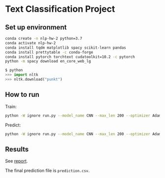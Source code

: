 # Text Classification Project

## Set up environment
```bash
conda create -n nlp-hw-2 python=3.7
conda activate nlp-hw-2
conda install tqdm matplotlib spacy scikit-learn pandas
conda install prettytable -c conda-forge
conda install pytorch torchtext cudatoolkit=10.2 -c pytorch
python -m spacy download en_core_web_lg
```

```python
$ python
>>> import nltk
>>> nltk.download("punkt")
```

## How to run
Train:
```bash
python -W ignore run.py --model_name CNN --max_len 200 --optimizer AdamW --use_glove
```

Predict:
```bash
python -W ignore run.py --model_name CNN --max_len 200 --optimizer AdamW --use_glove --test_only --output_path ./runs/run_CNN_0/
```

## Results
See [report](nlp_homework_2_report.pdf).

The final prediction file is `prediction.csv`.
